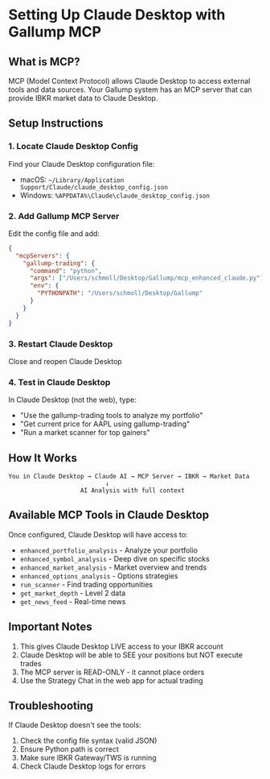 # Setting Up Claude Desktop with Gallump MCP

## What is MCP?
MCP (Model Context Protocol) allows Claude Desktop to access external tools and data sources. Your Gallump system has an MCP server that can provide IBKR market data to Claude Desktop.

## Setup Instructions

### 1. Locate Claude Desktop Config
Find your Claude Desktop configuration file:
- macOS: `~/Library/Application Support/Claude/claude_desktop_config.json`
- Windows: `%APPDATA%\Claude\claude_desktop_config.json`

### 2. Add Gallump MCP Server
Edit the config file and add:

```json
{
  "mcpServers": {
    "gallump-trading": {
      "command": "python",
      "args": ["/Users/schmoll/Desktop/Gallump/mcp_enhanced_claude.py"],
      "env": {
        "PYTHONPATH": "/Users/schmoll/Desktop/Gallump"
      }
    }
  }
}
```

### 3. Restart Claude Desktop
Close and reopen Claude Desktop

### 4. Test in Claude Desktop
In Claude Desktop (not the web), type:
- "Use the gallump-trading tools to analyze my portfolio"
- "Get current price for AAPL using gallump-trading"
- "Run a market scanner for top gainers"

## How It Works
```
You in Claude Desktop → Claude AI → MCP Server → IBKR → Market Data
                           ↓
                    AI Analysis with full context
```

## Available MCP Tools in Claude Desktop
Once configured, Claude Desktop will have access to:
- `enhanced_portfolio_analysis` - Analyze your portfolio
- `enhanced_symbol_analysis` - Deep dive on specific stocks
- `enhanced_market_analysis` - Market overview and trends
- `enhanced_options_analysis` - Options strategies
- `run_scanner` - Find trading opportunities
- `get_market_depth` - Level 2 data
- `get_news_feed` - Real-time news

## Important Notes
1. This gives Claude Desktop LIVE access to your IBKR account
2. Claude Desktop will be able to SEE your positions but NOT execute trades
3. The MCP server is READ-ONLY - it cannot place orders
4. Use the Strategy Chat in the web app for actual trading

## Troubleshooting
If Claude Desktop doesn't see the tools:
1. Check the config file syntax (valid JSON)
2. Ensure Python path is correct
3. Make sure IBKR Gateway/TWS is running
4. Check Claude Desktop logs for errors